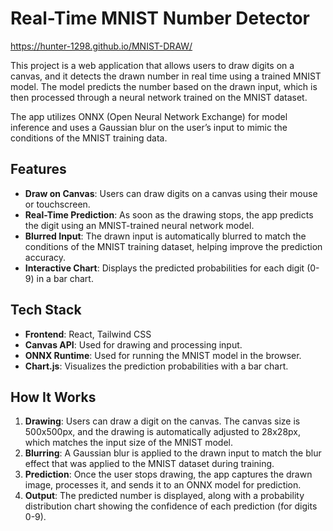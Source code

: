 # Real-Time MNIST Number Detector

https://hunter-1298.github.io/MNIST-DRAW/

This project is a web application that allows users to draw digits on a canvas, and it detects the drawn number in real time using a trained MNIST model. The model predicts the number based on the drawn input, which is then processed through a neural network trained on the MNIST dataset.

The app utilizes ONNX (Open Neural Network Exchange) for model inference and uses a Gaussian blur on the user’s input to mimic the conditions of the MNIST training data.

## Features

- **Draw on Canvas**: Users can draw digits on a canvas using their mouse or touchscreen.
- **Real-Time Prediction**: As soon as the drawing stops, the app predicts the digit using an MNIST-trained neural network model.
- **Blurred Input**: The drawn input is automatically blurred to match the conditions of the MNIST training dataset, helping improve the prediction accuracy.
- **Interactive Chart**: Displays the predicted probabilities for each digit (0-9) in a bar chart.

## Tech Stack

- **Frontend**: React, Tailwind CSS
- **Canvas API**: Used for drawing and processing input.
- **ONNX Runtime**: Used for running the MNIST model in the browser.
- **Chart.js**: Visualizes the prediction probabilities with a bar chart.

## How It Works

1. **Drawing**: Users can draw a digit on the canvas. The canvas size is 500x500px, and the drawing is automatically adjusted to 28x28px, which matches the input size of the MNIST model.
2. **Blurring**: A Gaussian blur is applied to the drawn input to match the blur effect that was applied to the MNIST dataset during training.
3. **Prediction**: Once the user stops drawing, the app captures the drawn image, processes it, and sends it to an ONNX model for prediction.
4. **Output**: The predicted number is displayed, along with a probability distribution chart showing the confidence of each prediction (for digits 0-9).
